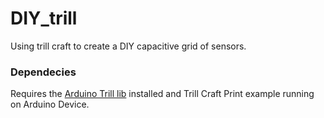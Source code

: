 # DIY_trill
Using trill craft to create a DIY capacitive grid of sensors.

### Dependecies
Requires the [Arduino Trill lib](https://github.com/BelaPlatform/Trill-Arduino) installed and Trill Craft Print example running on Arduino Device. 

